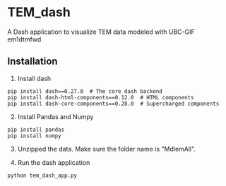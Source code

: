 # TEM_dash
A Dash application to visualize TEM data modeled with UBC-GIF em1dtmfwd

## Installation

1. Install dash

```
pip install dash==0.27.0  # The core dash backend
pip install dash-html-components==0.12.0  # HTML components
pip install dash-core-components==0.28.0  # Supercharged components
```
2. Install Pandas and Numpy

```
pip install pandas
pip install numpy
```

3. Unzipped the data. Make sure the folder name is "MdlemAll".

4. Run the dash application

```
python tem_dash_app.py
```

